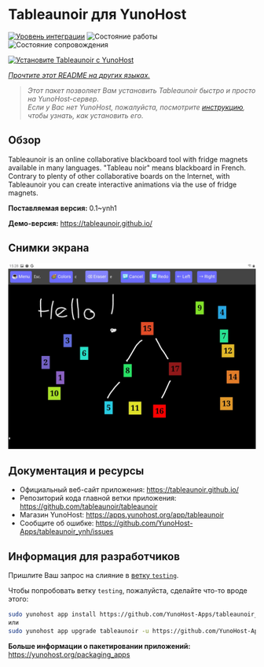 <!--
Важно: этот README был автоматически сгенерирован <https://github.com/YunoHost/apps/tree/master/tools/readme_generator>
Он НЕ ДОЛЖЕН редактироваться вручную.
-->

# Tableaunoir для YunoHost

[![Уровень интеграции](https://dash.yunohost.org/integration/tableaunoir.svg)](https://ci-apps.yunohost.org/ci/apps/tableaunoir/) ![Состояние работы](https://ci-apps.yunohost.org/ci/badges/tableaunoir.status.svg) ![Состояние сопровождения](https://ci-apps.yunohost.org/ci/badges/tableaunoir.maintain.svg)

[![Установите Tableaunoir с YunoHost](https://install-app.yunohost.org/install-with-yunohost.svg)](https://install-app.yunohost.org/?app=tableaunoir)

*[Прочтите этот README на других языках.](./ALL_README.md)*

> *Этот пакет позволяет Вам установить Tableaunoir быстро и просто на YunoHost-сервер.*  
> *Если у Вас нет YunoHost, пожалуйста, посмотрите [инструкцию](https://yunohost.org/install), чтобы узнать, как установить его.*

## Обзор

Tableaunoir is an online collaborative blackboard tool with fridge magnets available in many languages. "Tableau noir" means blackboard in French. Contrary to plenty of other collaborative boards on the Internet, with Tableaunoir you can create interactive animations via the use of fridge magnets.

**Поставляемая версия:** 0.1~ynh1

**Демо-версия:** <https://tableaunoir.github.io/>

## Снимки экрана

![Снимок экрана Tableaunoir](./doc/screenshots/screenshot.jpg)

## Документация и ресурсы

- Официальный веб-сайт приложения: <https://tableaunoir.github.io/>
- Репозиторий кода главной ветки приложения: <https://github.com/tableaunoir/tableaunoir>
- Магазин YunoHost: <https://apps.yunohost.org/app/tableaunoir>
- Сообщите об ошибке: <https://github.com/YunoHost-Apps/tableaunoir_ynh/issues>

## Информация для разработчиков

Пришлите Ваш запрос на слияние в [ветку `testing`](https://github.com/YunoHost-Apps/tableaunoir_ynh/tree/testing).

Чтобы попробовать ветку `testing`, пожалуйста, сделайте что-то вроде этого:

```bash
sudo yunohost app install https://github.com/YunoHost-Apps/tableaunoir_ynh/tree/testing --debug
или
sudo yunohost app upgrade tableaunoir -u https://github.com/YunoHost-Apps/tableaunoir_ynh/tree/testing --debug
```

**Больше информации о пакетировании приложений:** <https://yunohost.org/packaging_apps>
